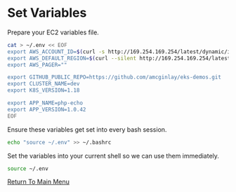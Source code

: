 # Set Variables

Prepare your EC2 variables file.

```bash
cat > ~/.env << EOF
export AWS_ACCOUNT_ID=$(curl -s http://169.254.169.254/latest/dynamic/instance-identity/document|grep accountId|awk -F\" '{print $4}')
export AWS_DEFAULT_REGION=$(curl --silent http://169.254.169.254/latest/meta-data/placement/region)
export AWS_PAGER=""

export GITHUB_PUBLIC_REPO=https://github.com/amcginlay/eks-demos.git             # if you fork this repo, change this!
export CLUSTER_NAME=dev
export K8S_VERSION=1.18

export APP_NAME=php-echo
export APP_VERSION=1.0.42
EOF
```

Ensure these variables get set into every bash session.

```bash
echo "source ~/.env" >> ~/.bashrc
```

Set the variables into your current shell so we can use them immediately.

```bash
source ~/.env
```

[Return To Main Menu](/README.md)
